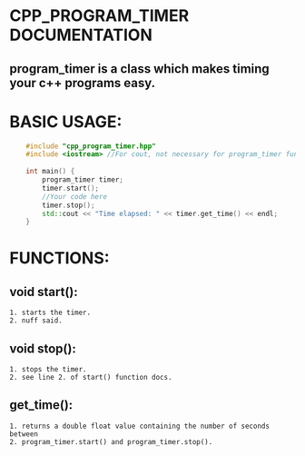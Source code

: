 # CPP_PROGRAM_TIMER DOCUMENTATION
## program_timer is a class which makes timing your c++ programs easy.

# BASIC USAGE:
```c++
	#include "cpp_program_timer.hpp"
	#include <iostream> //For cout, not necessary for program_timer function.
	
	int main() {
		program_timer timer;
		timer.start();
		//Your code here
		timer.stop();
		std::cout << "Time elapsed: " << timer.get_time() << endl;
	}
```

# FUNCTIONS:
## void start():
	1. starts the timer.
	2. nuff said.
## void stop():
	1. stops the timer.
	2. see line 2. of start() function docs.
## get_time():
	1. returns a double float value containing the number of seconds between
	2. program_timer.start() and program_timer.stop().

